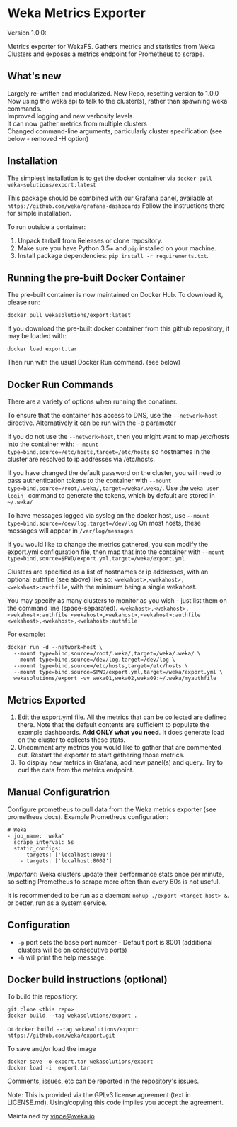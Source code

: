 # Weka Metrics Exporter

Version 1.0.0:

Metrics exporter for WekaFS. Gathers metrics and statistics from Weka Clusters and exposes a metrics endpoint for Prometheus to scrape.

## What's new

Largely re-written and modularized. New Repo, resetting version to 1.0.0
Now using the weka api to talk to the cluster(s), rather than spawning weka commands.     
Improved logging and new verbosity levels.    
It can now gather metrics from multiple clusters     
Changed command-line arguments, particularly cluster specification (see below - removed -H option)     

## Installation

The simplest installation is to get the docker container via `docker pull weka-solutions/export:latest`

This package should be combined with our Grafana panel, available at `https://github.com/weka/grafana-dashboards`  Follow the instructions there for simple installation.

To run outside a container:
1. Unpack tarball from Releases or clone repository.
2. Make sure you have Python 3.5+ and `pip` installed on your machine.
3. Install package dependencies: `pip install -r requirements.txt`.

## Running the pre-built Docker Container

The pre-built container is now maintained on Docker Hub.  To download it, please run:

```docker pull wekasolutions/export:latest```

If you download the pre-built docker container from this github repository, it may be loaded with:

```docker load export.tar```

Then run with the usual Docker Run command. (see below)

## Docker Run Commands

There are a variety of options when running the conatiner.

To ensure that the container has access to DNS, use the ```--network=host``` directive.  Alternatively it can be run with the -p parameter

If you do not use the ```--network=host```, then you might want to map /etc/hosts into the container with: ```--mount type=bind,source=/etc/hosts,target=/etc/hosts``` so hostnames in the cluster are resolved to ip addresses via /etc/hosts.

If you have changed the default password on the cluster, you will need to pass authentication tokens to the container with ```--mount type=bind,source=/root/.weka/,target=/weka/.weka/```.  Use the ```weka user login ``` command to generate the tokens, which by default are stored in ```~/.weka/```

To have messages logged via syslog on the docker host, use ```--mount type=bind,source=/dev/log,target=/dev/log```  On most hosts, these messages will appear in ```/var/log/messages``` 

If you would like to change the metrics gathered, you can modify the export.yml configuration file, then map that into the container with ```--mount type=bind,source=$PWD/export.yml,target=/weka/export.yml```

Clusters are specified as a list of hostnames or ip addresses, with an optional authfile (see above) like so: ```<wekahost>,<wekahost>,<wekahost>:authfile```, with the minimum being a single wekahost.

You may specify as many clusters to monitor as you wish - just list them on the command line (space-separated).  ```<wekahost>,<wekahost>,<wekahost>:authfile <wekahost>,<wekahost>,<wekahost>:authfile <wekahost>,<wekahost>,<wekahost>:authfile```

For example:

```
docker run -d --network=host \
  --mount type=bind,source=/root/.weka/,target=/weka/.weka/ \
  --mount type=bind,source=/dev/log,target=/dev/log \
  --mount type=bind,source=/etc/hosts,target=/etc/hosts \
  --mount type=bind,source=$PWD/export.yml,target=/weka/export.yml \
  wekasolutions/export -vv weka01,weka02,weka09:~/.weka/myauthfile
```

## Metrics Exported

1. Edit the export.yml file. All the metrics that can be collected are defined there. Note that the default contents are sufficient to populate the example dashboards. **Add ONLY what you need**. It does generate load on the cluster to collects these stats.
2. Uncomment any metrics you would like to gather that are commented out. Restart the exporter to start gathering those metrics.
3. To display new metrics in Grafana, add new panel(s) and query. Try to curl the data from the metrics endpoint.



## Manual Configuratrion

Configure prometheus to pull data from the Weka metrics exporter (see prometheus docs). Example Prometheus configuration:

```
# Weka
- job_name: 'weka'
  scrape_interval: 5s
  static_configs:
    - targets: ['localhost:8001']
    - targets: ['localhost:8002']
```

*Important*: Weka clusters update their performance stats once per minute, so setting Prometheus to scrape more often than every 60s is not useful.

It is recommended to be run as a daemon: ```nohup ./export <target host> &```. or better, run as a system service.

## Configuration

- `-p` port sets the base port number - Default port is 8001  (additional clusters will be on consecutive ports)
- `-h` will print the help message.

## Docker build instructions (optional)

To build this repositiory:

```
git clone <this repo>
docker build --tag wekasolutions/export .
```
or
```docker build --tag wekasolutions/export https://github.com/weka/export.git```

To save and/or load the image
```
docker save -o export.tar wekasolutions/export
docker load -i  export.tar
```
Comments, issues, etc can be reported in the repository's issues.

Note: This is provided via the GPLv3 license agreement (text in LICENSE.md).  Using/copying this code implies you accept the agreement.

Maintained by vince@weka.io
